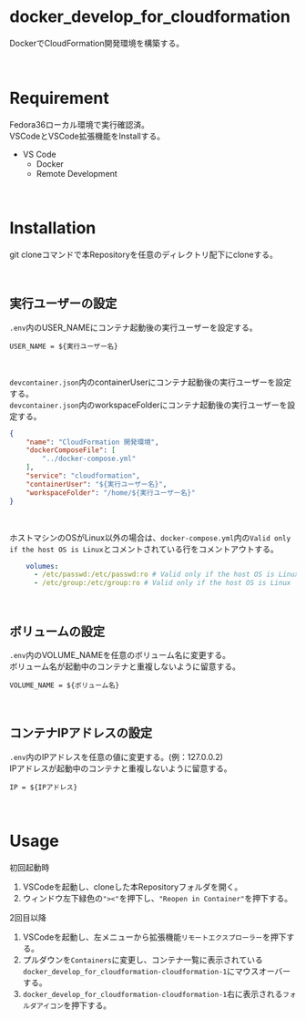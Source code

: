 # docker_develop_for_cloudformation
DockerでCloudFormation開発環境を構築する。

<br>

# Requirement
Fedora36ローカル環境で実行確認済。
<br>
VSCodeとVSCode拡張機能をInstallする。
- VS Code
    - Docker
    - Remote Development

<br>

# Installation
git cloneコマンドで本Repositoryを任意のディレクトリ配下にcloneする。

<br>

## 実行ユーザーの設定
`.env`内のUSER_NAMEにコンテナ起動後の実行ユーザーを設定する。

```
USER_NAME = ${実行ユーザー名}
```

<br>

`devcontainer.json`内のcontainerUserにコンテナ起動後の実行ユーザーを設定する。
<br>
`devcontainer.json`内のworkspaceFolderにコンテナ起動後の実行ユーザーを設定する。

```json
{
	"name": "CloudFormation 開発環境",
	"dockerComposeFile": [
		"../docker-compose.yml"
	],
	"service": "cloudformation",
	"containerUser": "${実行ユーザー名}",
	"workspaceFolder": "/home/${実行ユーザー名}"
}
```

<br>

ホストマシンのOSがLinux以外の場合は、`docker-compose.yml`内の`Valid only if the host OS is Linux`とコメントされている行をコメントアウトする。

```yml
    volumes:
      - /etc/passwd:/etc/passwd:ro # Valid only if the host OS is Linux
      - /etc/group:/etc/group:ro # Valid only if the host OS is Linux
```

<br>

## ボリュームの設定
`.env`内のVOLUME_NAMEを任意のボリューム名に変更する。
<br>
ボリューム名が起動中のコンテナと重複しないように留意する。

```
VOLUME_NAME = ${ボリューム名}
```

<br>

## コンテナIPアドレスの設定
`.env`内のIPアドレスを任意の値に変更する。(例：127.0.0.2)
<br>
IPアドレスが起動中のコンテナと重複しないように留意する。

```
IP = ${IPアドレス}
```

<br>

# Usage
初回起動時
1. VSCodeを起動し、cloneした本Repositoryフォルダを開く。
2. ウィンドウ左下緑色の`"><"`を押下し、`"Reopen in Container"`を押下する。

2回目以降
1. VSCodeを起動し、左メニューから拡張機能`リモートエクスプローラー`を押下する。
2. プルダウンを`Containers`に変更し、コンテナ一覧に表示されている`docker_develop_for_cloudformation-cloudformation-1`にマウスオーバーする。
3. `docker_develop_for_cloudformation-cloudformation-1`右に表示される`フォルダアイコン`を押下する。